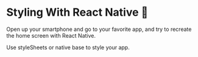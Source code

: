 # Styling With React Native 🎨

Open up your smartphone and go to your favorite app, and try to recreate the home screen with React Native.

Use styleSheets or native base to style your app.
